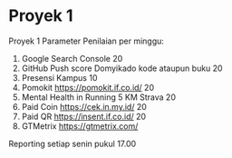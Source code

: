 # Proyek 1

Proyek 1 Parameter Penilaian per minggu:
1. Google Search Console 20
2. GitHub Push score Domyikado kode ataupun buku 20
3. Presensi Kampus 10
4. Pomokit https://pomokit.if.co.id/ 20
5. Mental Health in Running 5 KM Strava 20
6. Paid Coin https://cek.in.my.id/ 20
7. Paid QR https://insent.if.co.id/ 20
8. GTMetrix https://gtmetrix.com/

Reporting setiap senin pukul 17.00
